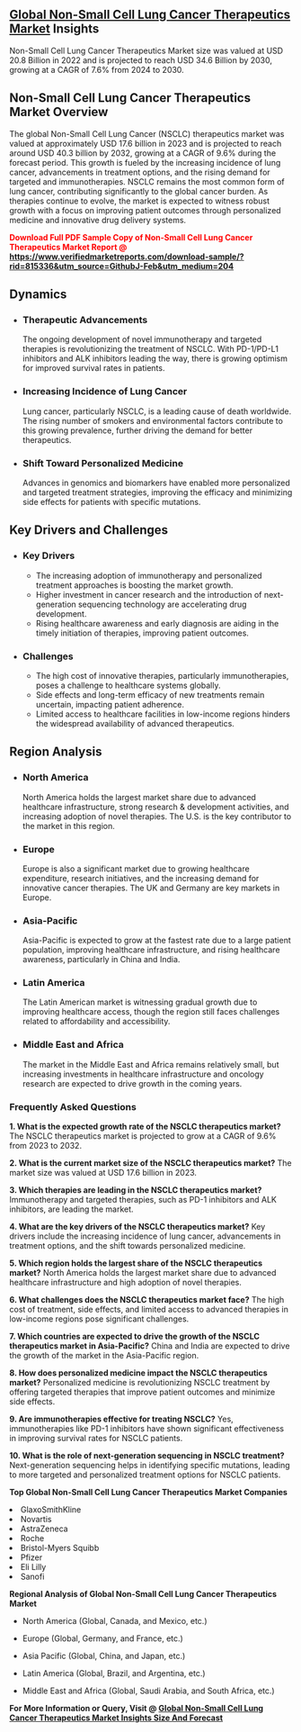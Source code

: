 <h2><a href="https://www.verifiedmarketreports.com/download-sample/?rid=815336&amp;utm_source=GithubJ&amp;utm_medium=204" target="_blank">Global Non-Small Cell Lung Cancer Therapeutics Market</a> Insights</h2><p>Non-Small Cell Lung Cancer Therapeutics Market size was valued at USD 20.8 Billion in 2022 and is projected to reach USD 34.6 Billion by 2030, growing at a CAGR of 7.6% from 2024 to 2030.</p><p> <h2>Non-Small Cell Lung Cancer Therapeutics Market Overview</h2> <p>The global Non-Small Cell Lung Cancer (NSCLC) therapeutics market was valued at approximately USD 17.6 billion in 2023 and is projected to reach around USD 40.3 billion by 2032, growing at a CAGR of 9.6% during the forecast period. This growth is fueled by the increasing incidence of lung cancer, advancements in treatment options, and the rising demand for targeted and immunotherapies. NSCLC remains the most common form of lung cancer, contributing significantly to the global cancer burden. As therapies continue to evolve, the market is expected to witness robust growth with a focus on improving patient outcomes through personalized medicine and innovative drug delivery systems.</p> <p><strong><p><span class=""><span style="color: #ff0000;"><strong>Download Full PDF Sample Copy of Non-Small Cell Lung Cancer Therapeutics Market Report</strong> @ </span><a href="https://www.verifiedmarketreports.com/download-sample/?rid=815336&amp;utm_source=GithubJ-Feb&amp;utm_medium=204" target="_blank">https://www.verifiedmarketreports.com/download-sample/?rid=815336&amp;utm_source=GithubJ-Feb&amp;utm_medium=204</a></span></p></strong></p> <h2>Dynamics</h2> <ul> <li><h3>Therapeutic Advancements</h3> The ongoing development of novel immunotherapy and targeted therapies is revolutionizing the treatment of NSCLC. With PD-1/PD-L1 inhibitors and ALK inhibitors leading the way, there is growing optimism for improved survival rates in patients.</li> <li><h3>Increasing Incidence of Lung Cancer</h3> Lung cancer, particularly NSCLC, is a leading cause of death worldwide. The rising number of smokers and environmental factors contribute to this growing prevalence, further driving the demand for better therapeutics.</li> <li><h3>Shift Toward Personalized Medicine</h3> Advances in genomics and biomarkers have enabled more personalized and targeted treatment strategies, improving the efficacy and minimizing side effects for patients with specific mutations.</li> </ul> <h2>Key Drivers and Challenges</h2> <ul> <li><h3>Key Drivers</h3> <ul> <li>The increasing adoption of immunotherapy and personalized treatment approaches is boosting the market growth.</li> <li>Higher investment in cancer research and the introduction of next-generation sequencing technology are accelerating drug development.</li> <li>Rising healthcare awareness and early diagnosis are aiding in the timely initiation of therapies, improving patient outcomes.</li> </ul> </li> <li><h3>Challenges</h3> <ul> <li>The high cost of innovative therapies, particularly immunotherapies, poses a challenge to healthcare systems globally.</li> <li>Side effects and long-term efficacy of new treatments remain uncertain, impacting patient adherence.</li> <li>Limited access to healthcare facilities in low-income regions hinders the widespread availability of advanced therapeutics.</li> </ul> </li> </ul> <h2>Region Analysis</h2> <ul> <li><h3>North America</h3> North America holds the largest market share due to advanced healthcare infrastructure, strong research & development activities, and increasing adoption of novel therapies. The U.S. is the key contributor to the market in this region.</li> <li><h3>Europe</h3> Europe is also a significant market due to growing healthcare expenditure, research initiatives, and the increasing demand for innovative cancer therapies. The UK and Germany are key markets in Europe.</li> <li><h3>Asia-Pacific</h3> Asia-Pacific is expected to grow at the fastest rate due to a large patient population, improving healthcare infrastructure, and rising healthcare awareness, particularly in China and India.</li> <li><h3>Latin America</h3> The Latin American market is witnessing gradual growth due to improving healthcare access, though the region still faces challenges related to affordability and accessibility.</li> <li><h3>Middle East and Africa</h3> The market in the Middle East and Africa remains relatively small, but increasing investments in healthcare infrastructure and oncology research are expected to drive growth in the coming years.</li> </ul> <h3>Frequently Asked Questions</h3> <p><strong>1. What is the expected growth rate of the NSCLC therapeutics market?</strong> The NSCLC therapeutics market is projected to grow at a CAGR of 9.6% from 2023 to 2032.</p> <p><strong>2. What is the current market size of the NSCLC therapeutics market?</strong> The market size was valued at USD 17.6 billion in 2023.</p> <p><strong>3. Which therapies are leading in the NSCLC therapeutics market?</strong> Immunotherapy and targeted therapies, such as PD-1 inhibitors and ALK inhibitors, are leading the market.</p> <p><strong>4. What are the key drivers of the NSCLC therapeutics market?</strong> Key drivers include the increasing incidence of lung cancer, advancements in treatment options, and the shift towards personalized medicine.</p> <p><strong>5. Which region holds the largest share of the NSCLC therapeutics market?</strong> North America holds the largest market share due to advanced healthcare infrastructure and high adoption of novel therapies.</p> <p><strong>6. What challenges does the NSCLC therapeutics market face?</strong> The high cost of treatment, side effects, and limited access to advanced therapies in low-income regions pose significant challenges.</p> <p><strong>7. Which countries are expected to drive the growth of the NSCLC therapeutics market in Asia-Pacific?</strong> China and India are expected to drive the growth of the market in the Asia-Pacific region.</p> <p><strong>8. How does personalized medicine impact the NSCLC therapeutics market?</strong> Personalized medicine is revolutionizing NSCLC treatment by offering targeted therapies that improve patient outcomes and minimize side effects.</p> <p><strong>9. Are immunotherapies effective for treating NSCLC?</strong> Yes, immunotherapies like PD-1 inhibitors have shown significant effectiveness in improving survival rates for NSCLC patients.</p> <p><strong>10. What is the role of next-generation sequencing in NSCLC treatment?</strong> Next-generation sequencing helps in identifying specific mutations, leading to more targeted and personalized treatment options for NSCLC patients.</p> </p><p><strong>Top Global Non-Small Cell Lung Cancer Therapeutics Market Companies</strong></p><div data-test-id=""><p><li>GlaxoSmithKline</li><li> Novartis</li><li> AstraZeneca</li><li> Roche</li><li> Bristol-Myers Squibb</li><li> Pfizer</li><li> Eli Lilly</li><li> Sanofi</li></p><div><strong>Regional Analysis of&nbsp;Global Non-Small Cell Lung Cancer Therapeutics Market</strong></div><ul><li dir="ltr"><p dir="ltr">North America&nbsp;(Global, Canada, and Mexico, etc.)</p></li><li dir="ltr"><p dir="ltr">Europe (Global, Germany, and France, etc.)</p></li><li dir="ltr"><p dir="ltr">Asia Pacific&nbsp;(Global, China, and Japan, etc.)</p></li><li dir="ltr"><p dir="ltr">Latin America&nbsp;(Global, Brazil, and Argentina, etc.)</p></li><li dir="ltr">Middle East and Africa&nbsp;(Global, Saudi Arabia, and South Africa, etc.)</li></ul><p><strong>For More Information or Query, Visit @&nbsp;</strong><strong><a href="https://www.verifiedmarketreports.com/product/non-small-cell-lung-cancer-therapeutics-market/?utm_source=GithubJ&amp;utm_medium=204" target="_blank">Global Non-Small Cell Lung Cancer Therapeutics Market Insights Size And Forecast</a></strong></p></div>
